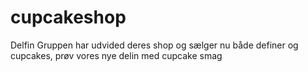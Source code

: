 # cupcakeshop
Delfin Gruppen har udvided deres shop og sælger nu både definer og cupcakes, prøv vores nye delin med cupcake smag
